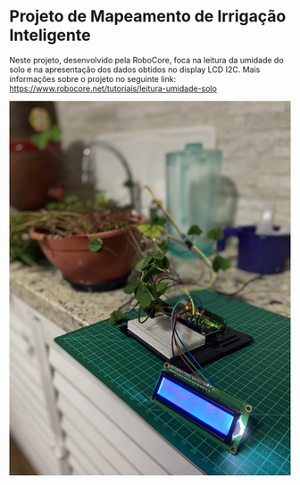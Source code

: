 # Projeto de Mapeamento de Irrigação Inteligente

Neste projeto, desenvolvido pela RoboCore, foca na leitura da umidade do solo e na apresentação dos dados obtidos no display LCD I2C. Mais informações sobre o projeto no seguinte link: https://www.robocore.net/tutoriais/leitura-umidade-solo

![Projeto Montado](/projeto_irrigacao/img/IMG_2349.jpg)